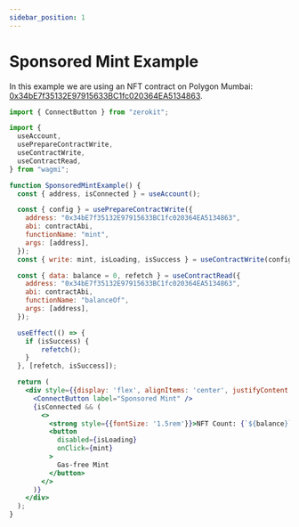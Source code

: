 ```yaml
---
sidebar_position: 1
---
```


# Sponsored Mint Example

In this example we are using an NFT contract on Polygon Mumbai:
[0x34bE7f35132E97915633BC1fc020364EA5134863](https://mumbai.polygonscan.com/address/0x34bE7f35132E97915633BC1fc020364EA5134863).

```jsx
import { ConnectButton } from "zerokit";

import {
  useAccount,
  usePrepareContractWrite,
  useContractWrite,
  useContractRead,
} from "wagmi";
```
```jsx live folded zerokit
function SponsoredMintExample() {
  const { address, isConnected } = useAccount();

  const { config } = usePrepareContractWrite({
    address: "0x34bE7f35132E97915633BC1fc020364EA5134863",
    abi: contractAbi,
    functionName: "mint",
    args: [address],
  });
  const { write: mint, isLoading, isSuccess } = useContractWrite(config);

  const { data: balance = 0, refetch } = useContractRead({
    address: "0x34bE7f35132E97915633BC1fc020364EA5134863",
    abi: contractAbi,
    functionName: "balanceOf",
    args: [address],
  });

  useEffect(() => {
    if (isSuccess) {
        refetch();
    }
  }, [refetch, isSuccess]);

  return (
    <div style={{display: 'flex', alignItems: 'center', justifyContent: 'center', flexDirection:'column', gap: '1rem'}}>
      <ConnectButton label="Sponsored Mint" />
      {isConnected && (
        <>
          <strong style={{fontSize: '1.5rem'}}>NFT Count: {`${balance}`}</strong>
          <button
            disabled={isLoading}
            onClick={mint}
          >
            Gas-free Mint
          </button>
        </>
      )}
    </div>
  );
}

